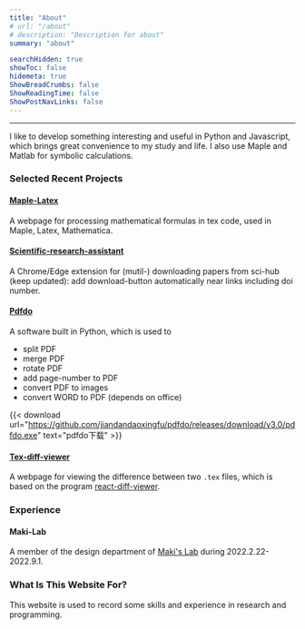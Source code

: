 ```yaml
---
title: "About"
# url: "/about"
# description: "Description for about"
summary: "about"

searchHidden: true
showToc: false
hidemeta: true
ShowBreadCrumbs: false
ShowReadingTime: false
ShowPostNavLinks: false
---
```


---

I like to develop something interesting and useful in Python and Javascript, which brings great convenience to my study and life.
I also use Maple and Matlab for symbolic calculations.
<!-- 
### Education
- 2014.9 - 2018.6 Appl. Math., ZZU, Bachelor Degree.
- 2017.9 - 2019.6 Appl. Math., ZZU, Graduate student.
- 2019.9 - 2023.6 Pure Math., ZZU, PhD.
 -->
### Selected Recent Projects

#### [Maple-Latex](https://jiandandaoxingfu.github.io/maple-latex)
A webpage for processing mathematical formulas in tex code, used in Maple, Latex, Mathematica.

#### [Scientific-research-assistant](https://github.com/jiandandaoxingfu/scientific-research-assistant)
A Chrome/Edge extension for (mutil-) downloading papers from sci-hub (keep updated): add download-button automatically near links including doi number.

#### [Pdfdo](https://github.com/jiandandaoxingfu/pdfdo)
A software built in Python, which is used to 
- split PDF
- merge PDF
- rotate PDF
- add page-number to PDF
- convert PDF to images
- convert WORD to PDF (depends on office)

{{< download url="https://github.com/jiandandaoxingfu/pdfdo/releases/download/v3.0/pdfdo.exe" text="pdfdo下载" >}}

#### [Tex-diff-viewer](https://jiandandaoxingfu.github.io/tex-diff-viewer)
A webpage for viewing the difference between two `.tex` files, which is based on the program [react-diff-viewer](https://github.com/praneshr/react-diff-viewer).

### Experience

#### Maki-Lab
A member of the design department of [Maki's Lab](https://www.maki-math.com) during 2022.2.22-2022.9.1.

### What Is This Website For?
This website is used to record some skills and experience in research and programming. 


